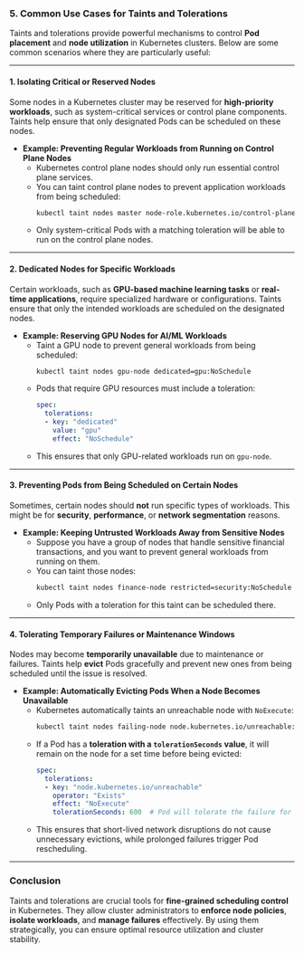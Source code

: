 ### 5. **Common Use Cases for Taints and Tolerations**  

Taints and tolerations provide powerful mechanisms to control **Pod placement** and **node utilization** in Kubernetes clusters. Below are some common scenarios where they are particularly useful:

---

#### **1. Isolating Critical or Reserved Nodes**  
Some nodes in a Kubernetes cluster may be reserved for **high-priority workloads**, such as system-critical services or control plane components. Taints help ensure that only designated Pods can be scheduled on these nodes.

- **Example: Preventing Regular Workloads from Running on Control Plane Nodes**
  - Kubernetes control plane nodes should only run essential control plane services.
  - You can taint control plane nodes to prevent application workloads from being scheduled:
    ```bash
    kubectl taint nodes master node-role.kubernetes.io/control-plane=:NoSchedule
    ```
  - Only system-critical Pods with a matching toleration will be able to run on the control plane nodes.

---

#### **2. Dedicated Nodes for Specific Workloads**  
Certain workloads, such as **GPU-based machine learning tasks** or **real-time applications**, require specialized hardware or configurations. Taints ensure that only the intended workloads are scheduled on the designated nodes.

- **Example: Reserving GPU Nodes for AI/ML Workloads**
  - Taint a GPU node to prevent general workloads from being scheduled:
    ```bash
    kubectl taint nodes gpu-node dedicated=gpu:NoSchedule
    ```
  - Pods that require GPU resources must include a toleration:
    ```yaml
    spec:
      tolerations:
      - key: "dedicated"
        value: "gpu"
        effect: "NoSchedule"
    ```
  - This ensures that only GPU-related workloads run on `gpu-node`.

---

#### **3. Preventing Pods from Being Scheduled on Certain Nodes**  
Sometimes, certain nodes should **not** run specific types of workloads. This might be for **security**, **performance**, or **network segmentation** reasons.

- **Example: Keeping Untrusted Workloads Away from Sensitive Nodes**
  - Suppose you have a group of nodes that handle sensitive financial transactions, and you want to prevent general workloads from running on them.
  - You can taint those nodes:
    ```bash
    kubectl taint nodes finance-node restricted=security:NoSchedule
    ```
  - Only Pods with a toleration for this taint can be scheduled there.

---

#### **4. Tolerating Temporary Failures or Maintenance Windows**  
Nodes may become **temporarily unavailable** due to maintenance or failures. Taints help **evict** Pods gracefully and prevent new ones from being scheduled until the issue is resolved.

- **Example: Automatically Evicting Pods When a Node Becomes Unavailable**
  - Kubernetes automatically taints an unreachable node with `NoExecute`:
    ```bash
    kubectl taint nodes failing-node node.kubernetes.io/unreachable:NoExecute
    ```
  - If a Pod has a **toleration with a `tolerationSeconds` value**, it will remain on the node for a set time before being evicted:
    ```yaml
    spec:
      tolerations:
      - key: "node.kubernetes.io/unreachable"
        operator: "Exists"
        effect: "NoExecute"
        tolerationSeconds: 600  # Pod will tolerate the failure for 10 minutes
    ```
  - This ensures that short-lived network disruptions do not cause unnecessary evictions, while prolonged failures trigger Pod rescheduling.

---

### **Conclusion**
Taints and tolerations are crucial tools for **fine-grained scheduling control** in Kubernetes. They allow cluster administrators to **enforce node policies**, **isolate workloads**, and **manage failures** effectively. By using them strategically, you can ensure optimal resource utilization and cluster stability.